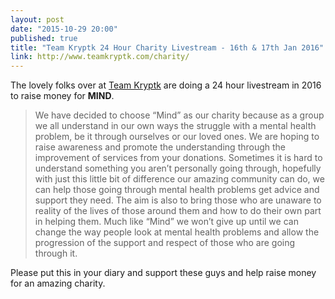 ```yaml
---
layout: post
date: "2015-10-29 20:00"
published: true
title: "Team Kryptk 24 Hour Charity Livestream - 16th & 17th Jan 2016"
link: http://www.teamkryptk.com/charity/
---
```

The lovely folks over at [Team Kryptk](http://www.teamkryptk.com) are doing a 24 hour livestream in 2016 to raise money for **MIND**.

>We have decided to choose “Mind” as our charity because as a group we all understand in our own ways the struggle with a mental health problem, be it through ourselves or our loved ones. We are hoping to raise awareness and promote the understanding through the improvement of services from your donations. Sometimes it is hard to understand something you aren’t personally going through, hopefully with just this little bit of difference our amazing community can do, we can help those going through mental health problems get advice and support they need. The aim is also to bring those who are unaware to reality of the lives of those around them and how to do their own part in helping them. Much like “Mind” we won’t give up until we can change the way people look at mental health problems and allow the progression of the support and respect of those who are going through it.

Please put this in your diary and support these guys and help raise money for an amazing charity.